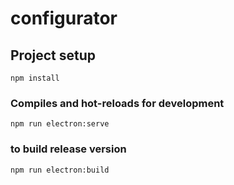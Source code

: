 # configurator

## Project setup
```
npm install
```

### Compiles and hot-reloads for development
```
npm run electron:serve
```

### to build release version
```
npm run electron:build
```
